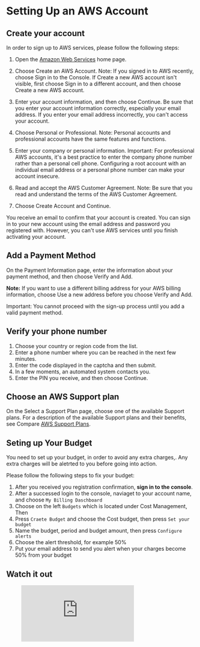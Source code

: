 # Setting Up an AWS Account

## Create your account

In order to sign up to AWS services, please follow the following steps:

1. Open the [Amazon Web Services](https://aws.amazon.com/) home page.

2. Choose Create an AWS Account.
Note: If you signed in to AWS recently, choose Sign in to the Console. If Create a new AWS account isn't visible, first choose Sign in to a different account, and then choose Create a new AWS account.

3. Enter your account information, and then choose Continue. Be sure that you enter your account information correctly, especially your email address. If you enter your email address incorrectly, you can't access your account.

4. Choose Personal or Professional.
Note: Personal accounts and professional accounts have the same features and functions.
    
5. Enter your company or personal information.
Important: For professional AWS accounts, it's a best practice to enter the company phone number rather than a personal cell phone. Configuring a root account with an individual email address or a personal phone number can make your account insecure.
    
6. Read and accept the AWS Customer Agreement.
Note: Be sure that you read and understand the terms of the AWS Customer Agreement.
    
7. Choose Create Account and Continue.


 You receive an email to confirm that your account is created. You can sign in to your new account using the email address and password you registered with. However, you can't use AWS services until you finish activating your account.

## Add a Payment Method

On the Payment Information page, enter the information about your payment method, and then choose Verify and Add.

**Note:** If you want to use a different billing address for your AWS billing information, choose Use a new address before you choose Verify and Add.

Important: You cannot proceed with the sign-up process until you add a valid payment method.



## Verify your phone number

1. Choose your country or region code from the list.
2. Enter a phone number where you can be reached in the next few minutes.
3. Enter the code displayed in the captcha and then submit.
4. In a few moments, an automated system contacts you.
5. Enter the PIN you receive, and then choose Continue.



## Choose an AWS Support plan

On the Select a Support Plan page, choose one of the available Support plans. For a description of the available Support plans and their benefits, see Compare [AWS Support Plans](https://aws.amazon.com/premiumsupport/plans/).


## Seting up Your Budget

You need to set up your budget, in order to avoid any extra charges,. Any extra charges will be aletrted to you before going into action.

Please follow the following steps to fix your budget:

1. After you received you registration confirmation, **sign in to the console**.
2. After a successed login to the console, naviaget to your account name, and choose `My Billing Daschboard`
3. Choose on the left `Budgets` which is located under Cost Management, Then
4. Press `Craete Budget` and choose the Cost budget, then press `Set your budget`
5. Name the budget, period and  budget amount, then press `Configure alerts`
6. Choose the alert threshold, for example 50%
7. Put your email address to send you alert when your charges become 50% from your budget




## Watch it out


<figure class="video_container">
  <iframe src="https://www.youtube.com/watch?v=LZbj_Dp2-Zw" frameborder="0" allowfullscreen="true"> </iframe>
</figure>